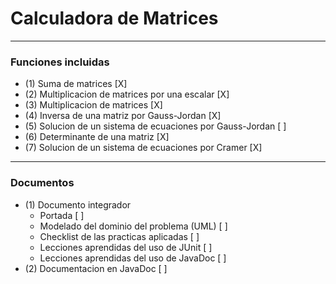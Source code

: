 # Calculadora de Matrices  
---
### Funciones incluidas
* (1) Suma de matrices [X]
* (2) Multiplicacion  de matrices por una escalar [X]
* (3) Multiplicacion de matrices [X]
* (4) Inversa de una matriz por Gauss-Jordan [X]
* (5) Solucion de un sistema de ecuaciones por Gauss-Jordan [ ]
* (6) Determinante de una matriz [X]
* (7) Solucion de un sistema de ecuaciones por Cramer [X]
---
### Documentos
* (1) Documento integrador
    * Portada [ ]
    * Modelado del dominio del problema (UML) [ ]
    * Checklist de las practicas aplicadas [ ]
    * Lecciones aprendidas del uso de JUnit [ ]
    * Lecciones aprendidas del uso de JavaDoc [ ]
* (2) Documentacion en JavaDoc [ ]